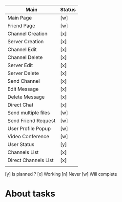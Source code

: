 |   Main	                |   Status	
|---	                    |---	
|   Main Page	            |  [w] 	|   	
|   Friend Page	            |  [w] 	|   
|   Channel Creation	    |  [x]	|   	
|   Server Creation	        |  [x]	|   	
|   Channel Edit	        |  [x]	|   	
|   Channel Delete	        |  [x]	|   	
|   Server Edit	            |  [x]	|   	
|   Server Delete	        |  [x]	|   	
|   Send Channel	        |  [x]	|   	
|   Edit Message 	        |  [x]	|   	
|   Delete Message  	    |  [x]	|   	
|   Direct Chat     	    |  [x]	|   	
|   Send multiple files	    |  [w] 	|   	
|   Send Friend Request	    |  [w] 	|   	
|   User Profile Popup	    |  [w] 	|   	
|   Video Conference	    |  [w] 	|   	
|   User Status     	    |  [y] 	|   	
|   Channels List   	    |  [x] 	|   	
|   Direct Channels List	|  [x] 	|   	
|   	    |   	|   	

[y] Is planned ?
[x] Working
[n] Never 
[w] Will complete

# About tasks
